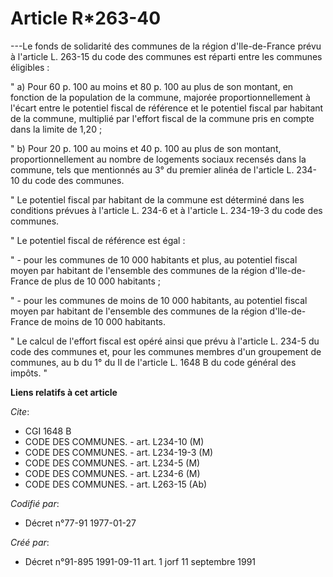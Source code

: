 # Article R*263-40

---Le fonds de solidarité des communes de la région d'Ile-de-France prévu à l'article L. 263-15 du code des communes est
réparti entre les communes éligibles :

" a) Pour 60 p. 100 au moins et 80 p. 100 au plus de son montant, en fonction de la population de la commune, majorée
proportionnellement à l'écart entre le potentiel fiscal de référence et le potentiel fiscal par habitant de la commune,
multiplié par l'effort fiscal de la commune pris en compte dans la limite de 1,20 ;

" b) Pour 20 p. 100 au moins et 40 p. 100 au plus de son montant, proportionnellement au nombre de logements sociaux recensés
dans la commune, tels que mentionnés au 3° du premier alinéa de l'article L. 234-10 du code des communes.

" Le potentiel fiscal par habitant de la commune est déterminé dans les conditions prévues à l'article L. 234-6 et à
l'article L. 234-19-3 du code des communes.

" Le potentiel fiscal de référence est égal :

" - pour les communes de 10 000 habitants et plus, au potentiel fiscal moyen par habitant de l'ensemble des communes de la
région d'Ile-de-France de plus de 10 000 habitants ;

" - pour les communes de moins de 10 000 habitants, au potentiel fiscal moyen par habitant de l'ensemble des communes de la
région d'Ile-de-France de moins de 10 000 habitants.

" Le calcul de l'effort fiscal est opéré ainsi que prévu à l'article L. 234-5 du code des communes et, pour les communes
membres d'un groupement de communes, au b du 1° du II de l'article L. 1648 B du code général des impôts. "

**Liens relatifs à cet article**

_Cite_:

  - CGI 1648 B
  - CODE DES COMMUNES. - art. L234-10 (M)
  - CODE DES COMMUNES. - art. L234-19-3 (M)
  - CODE DES COMMUNES. - art. L234-5 (M)
  - CODE DES COMMUNES. - art. L234-6 (M)
  - CODE DES COMMUNES. - art. L263-15 (Ab)

_Codifié par_:

  - Décret n°77-91 1977-01-27

_Créé par_:

  - Décret n°91-895 1991-09-11 art. 1 jorf 11 septembre 1991
